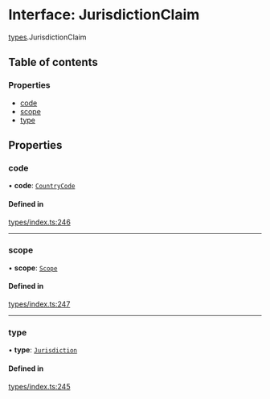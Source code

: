 # Interface: JurisdictionClaim

[types](../wiki/types).JurisdictionClaim

## Table of contents

### Properties

- [code](../wiki/types.JurisdictionClaim#code)
- [scope](../wiki/types.JurisdictionClaim#scope)
- [type](../wiki/types.JurisdictionClaim#type)

## Properties

### code

• **code**: [`CountryCode`](../wiki/generated.types.CountryCode)

#### Defined in

[types/index.ts:246](https://github.com/PolymeshAssociation/polymesh-sdk/blob/16e8c2ca/src/types/index.ts#L246)

___

### scope

• **scope**: [`Scope`](../wiki/types.Scope)

#### Defined in

[types/index.ts:247](https://github.com/PolymeshAssociation/polymesh-sdk/blob/16e8c2ca/src/types/index.ts#L247)

___

### type

• **type**: [`Jurisdiction`](../wiki/types.ClaimType#jurisdiction)

#### Defined in

[types/index.ts:245](https://github.com/PolymeshAssociation/polymesh-sdk/blob/16e8c2ca/src/types/index.ts#L245)

